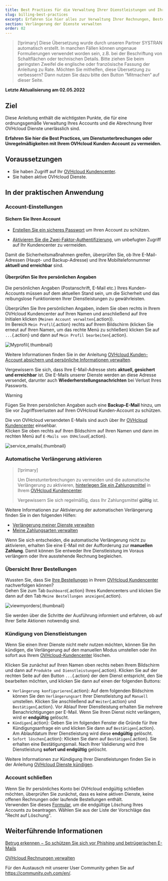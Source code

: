 ```yaml
---
title: Best Practices für die Verwaltung Ihrer Dienstleistungen und Ihres OVHcloud Accounts
slug: billing-best-practices
excerpt: Erfahren Sie hier alles zur Verwaltung Ihrer Rechnungen, Bestellungen, Zahlungsmittel und Kunden-Accounts
section: Verlängerung der Dienste verwalten
order: 02
---
```


> [!primary]
> Diese Übersetzung wurde durch unseren Partner SYSTRAN automatisch erstellt. In manchen Fällen können ungenaue Formulierungen verwendet worden sein, z.B. bei der Beschriftung von Schaltflächen oder technischen Details. Bitte ziehen Sie beim geringsten Zweifel die englische oder französische Fassung der Anleitung zu Rate. Möchten Sie mithelfen, diese Übersetzung zu verbessern? Dann nutzen Sie dazu bitte den Button “Mitmachen“ auf dieser Seite.
>

**Letzte Aktualisierung am 02.05.2022**

## Ziel

Diese Anleitung enthält die wichtigsten Punkte, die für eine ordnungsgemäße Verwaltung Ihres Accounts und die Abrechnung Ihrer OVHcloud Dienste unerlässlich sind.

**Erfahren Sie hier die Best Practices, um Dienstunterbrechungen oder Unregelmäßigkeiten mit Ihrem OVHcloud Kunden-Account zu vermeiden.**

## Voraussetzungen

- Sie haben Zugriff auf Ihr [OVHcloud Kundencenter](https://www.ovh.com/auth/?action=gotomanager&from=https://www.ovh.de/&ovhSubsidiary=de).
- Sie haben aktive OVHcloud Dienste.

## In der praktischen Anwendung

### Account-Einstellungen

#### Sichern Sie Ihren Account

- [Erstellen Sie ein sicheres Passwort](https://docs.ovh.com/de/customer/Passwort-verwalten/#ein-adaquates-passwort-erstellen) um Ihren Account zu schützen.

- [Aktivieren Sie die Zwei-Faktor-Authentifizierung](https://docs.ovh.com/de/customer/Account-mit-2FA-absichern/), um unbefugten Zugriff auf Ihr Kundencenter zu vermeiden.

Damit die Sicherheitsmaßnahmen greifen, überprüfen Sie, ob Ihre E-Mail-Adressen (Haupt- und Backup-Adresse) und Ihre Mobiltelefonnummer **aktuell und erreichbar** sind.

#### Überprüfen Sie Ihre persönlichen Angaben

Die persönlichen Angaben (Postanschrift, E-Mail etc.) Ihres Kunden-Accounts müssen auf dem aktuellen Stand sein, um die Sicherheit und das reibungslose Funktionieren Ihrer Dienstleistungen zu gewährleisten.

Überprüfen Sie Ihre persönlichen Angaben, indem Sie oben rechts in Ihrem OVHcloud Kundencenter auf Ihren Namen und anschließend auf Ihre Initialen klicken (`Meinen Account verwalten`{.action}).<br>
Im Bereich `Mein Profil`{.action} rechts auf Ihrem Bildschirm (klicken Sie erneut auf Ihren Namen, um das rechte Menü zu schließen) klicken Sie auf `...`{.action} und dann auf `Mein Profil bearbeiten`{.action}.

![Myprofil](images/myprofile.png){.thumbnail}

Weitere Informationen finden Sie in der Anleitung [OVHcloud Kunden-Account absichern und persönliche Informationen verwalten](https://docs.ovh.com/de/customer/alles_uber_ihre_ovh_kundenkennung/#meine-personlichen-angaben-andern).

Vergewissern Sie sich, dass Ihre E-Mail-Adresse stets **aktuell, gesichert und erreichbar** ist. Die E-Mails unserer Dienste werden an diese Adresse versendet, darunter auch **Wiederherstellungsnachrichten** bei Verlust Ihres Passworts.

> [!warning]
>
> Fügen Sie Ihren persönlichen Angaben auch eine **Backup-E-Mail** hinzu, um Sie vor Zugriffsverlusten auf Ihren OVHcloud Kunden-Account zu schützen.
>

Die von OVHcloud versendeten E-Mails sind auch über Ihr [OVHcloud Kundencenter](https://www.ovh.com/auth/?action=gotomanager&from=https://www.ovh.de/&ovhSubsidiary=de) einsehbar.<br>
Klicken Sie oben rechts auf Ihren Bildschirm auf Ihren Namen und dann im rechten Menü auf `E-Mails von OVHcloud`{.action}.

![service_emails](images/service_emails.png){.thumbnail}

### Automatische Verlängerung aktivieren

> [!primary]
>
> Um Dienstunterbrechungen zu vermeiden und die automatische Verlängerung zu aktivieren, [hinterlegen Sie ein Zahlungsmittel](https://docs.ovh.com/de/billing/zahlungsarten-verwalten/) in Ihrem [OVHcloud Kundencenter](https://www.ovh.com/auth/?action=gotomanager&from=https://www.ovh.de/&ovhSubsidiary=de).
>
> Vergewissern Sie sich regelmäßig, dass Ihr Zahlungsmittel **gültig** ist.
>

Weitere Informationen zur Aktivierung der automatischen Verlängerung finden Sie in den folgenden Hilfen:

- [Verlängerung meiner Dienste verwalten](https://docs.ovh.com/de/billing/anleitung_zur_nutzung_der_automatischen_verlangerung_bei_ovh/)
- [Meine Zahlungsarten verwalten](https://docs.ovh.com/de/billing/zahlungsarten-verwalten/)

Wenn Sie sich entscheiden, die automatische Verlängerung nicht zu aktivieren, erhalten Sie eine E-Mail mit der Aufforderung zur **manuellen Zahlung**. Damit können Sie entweder Ihre Dienstleistung im Voraus verlängern oder Ihre ausstehende Rechnung begleichen.

### Übersicht Ihrer Bestellungen

Wussten Sie, dass Sie [Ihre Bestellungen](https://docs.ovh.com/de/billing/bestellungen-verwalten-ovh/) in Ihrem [OVHcloud Kundencenter](https://www.ovh.com/auth/?action=gotomanager&from=https://www.ovh.de/&ovhSubsidiary=de) nachverfolgen können?<br>
Gehen Sie zum Tab `Dashboard`{.action} Ihres Kundencenters und klicken Sie dann auf den Tab `Meine Bestellungen anzeigen`{.action}.

![viewmyorders](images/viewmyorders.png){.thumbnail}

Sie werden über die Schritte der Ausführung informiert und erfahren, ob auf Ihrer Seite Aktionen notwendig sind.

### Kündigung von Dienstleistungen

Wenn Sie einen Ihrer Dienste nicht mehr nutzen möchten, können Sie ihn kündigen, die Verlängerung auf den manuellen Modus umstellen oder ihn sofort aus Ihrem [OVHcloud-Kundencenter](https://www.ovh.com/auth/?action=gotomanager&from=https://www.ovh.de/&ovhSubsidiary=de) löschen.

Klicken Sie zunächst auf Ihren Namen oben rechts neben Ihrem Bildschirm und dann auf `Produkte und Dienstleistungen`{.action}. Klicken Sie auf der rechten Seite auf den Button `...`{.action} der dem Dienst entspricht, den Sie bearbeiten möchten, und klicken Sie dann auf einen der folgenden Buttons:

- `Verlängerung konfigurieren`{.action}: Auf dem folgenden Bildschirm können Sie den `Verlängerungsart` Ihrer Dienstleistung auf `Manuell` umstellen. Klicken Sie anschließend auf `Weiter`{.action} und `Bestätigen`{.action}. Vor Ablauf Ihrer Dienstleistung erhalten Sie mehrere Benachrichtigungen per E-Mail. Wenn Sie Ihren Dienst nicht verlängern, wird er **endgültig** gelöscht.
- `Kündigen`{.action}: Geben Sie im folgenden Fenster die Gründe für Ihre Kündigungsanfrage ein und klicken Sie dann auf `Bestätigen`{.action}. Am Ablaufdatum Ihrer Dienstleistung wird diese **endgültig** gelöscht.
- `Sofort löschen`{.action}: Klicken Sie dann auf `Bestätigen`{.action}. Sie erhalten eine Bestätigungsmail. Nach Ihrer Validierung wird Ihre Dienstleistung **sofort und endgültig** gelöscht.

Weitere Informationen zur Kündigung Ihrer Dienstleistungen finden Sie in der Anleitung [OVHcloud Dienste kündigen](https://docs.ovh.com/de/billing/how-to-cancel-your-services/).

### Account schließen

Wenn Sie Ihr persönliches Konto bei OVHcloud endgültig schließen möchten, überprüfen Sie zunächst, dass es keine aktiven Dienste, keine offenen Rechnungen oder laufende Bestellungen enthält.<br>
Verwenden Sie dieses [Formular](https://www.ovh.de/schutz-personenbezogener-daten/rechte-ausueben), um die endgültige Löschung Ihres Accounts zu beantragen. Wählen Sie aus der Liste der Vorschläge das "Recht auf Löschung".

## Weiterführende Informationen <a name="gofurther"></a>

[Betrug erkennen − So schützen Sie sich vor Phishing und betrügerischen E-Mails](https://docs.ovh.com/de/customer/e-mail-betrug-phishing/)

[OVHcloud Rechnungen verwalten](https://docs.ovh.com/de/billing/ovh-rechnungen-verwalten/)

Für den Austausch mit unserer User Community gehen Sie auf <https://community.ovh.com/en/>.
